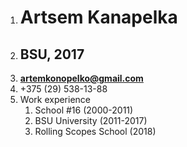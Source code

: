1. # Artsem Kanapelka
1. ## BSU, 2017
1. **artemkonopelko@gmail.com**
1. +375 (29) 538-13-88
1. Work experience
   1. School #16 (2000-2011)
   1. BSU University (2011-2017)
   1. Rolling Scopes School (2018)
